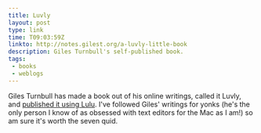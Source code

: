 ```yaml
---
title: Luvly
layout: post
type: link
time: T09:03:59Z
linkto: http://notes.gilest.org/a-luvly-little-book
description: Giles Turnbull's self-published book.
tags:
 - books
 - weblogs
---
```


Giles Turnbull has made a book out of his online writings, called it Luvly, and [published it using Lulu][1]. I've followed Giles' writings for yonks (he's the only person I know of as obsessed with text editors for the Mac as I am!) so am sure it's worth the seven quid.

[1]:http://www.lulu.com/content/paperback-book/luvly/7964714 "Luvly at Lulu"